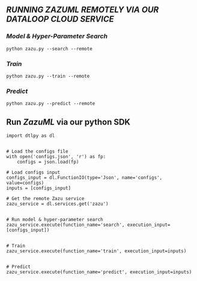 ## *RUNNING ZAZUML REMOTELY VIA OUR DATALOOP CLOUD SERVICE*

### *Model & Hyper-Parameter Search*
```
python zazu.py --search --remote
```
### *Train*
```
python zazu.py --train --remote
```
### *Predict*
```
python zazu.py --predict --remote
```

## Run ***ZazuML*** via our python SDK
```
import dtlpy as dl


# Load the configs file
with open('configs.json', 'r') as fp:
    configs = json.load(fp)

# Load configs input
configs_input = dl.FunctionIO(type='Json', name='configs', value=configs)
inputs = [configs_input]

# Get the remote Zazu service
zazu_service = dl.services.get('zazu')


# Run model & hyper-parameter search
zazu_service.execute(function_name='search', execution_input=[configs_input])


# Train
zazu_service.execute(function_name='train', execution_input=inputs)


# Predict
zazu_service.execute(function_name='predict', execution_input=inputs)
```